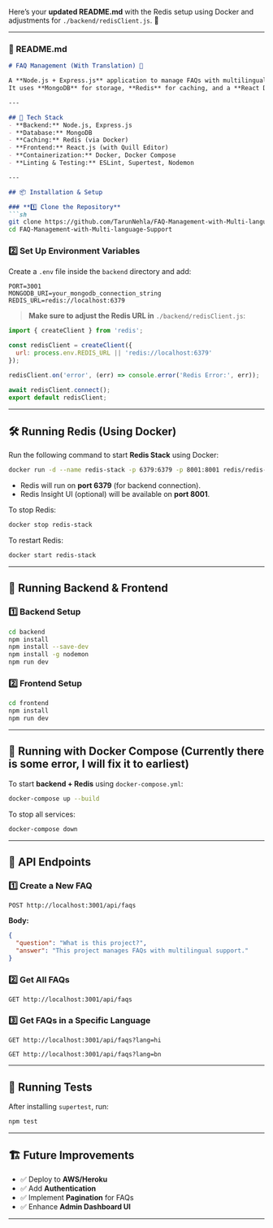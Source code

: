 Here’s your **updated README.md** with the Redis setup using Docker and adjustments for `./backend/redisClient.js`. 🚀  

---

### **📖 README.md**  
```markdown
# FAQ Management (With Translation) 📝

A **Node.js + Express.js** application to manage FAQs with multilingual support.  
It uses **MongoDB** for storage, **Redis** for caching, and a **React Dashboard** with **Quill Editor** for content management.

---

## 🚀 Tech Stack
- **Backend:** Node.js, Express.js
- **Database:** MongoDB
- **Caching:** Redis (via Docker)
- **Frontend:** React.js (with Quill Editor)
- **Containerization:** Docker, Docker Compose
- **Linting & Testing:** ESLint, Supertest, Nodemon

---

## 📦 Installation & Setup

### **1️⃣ Clone the Repository**
```sh
git clone https://github.com/TarunNehla/FAQ-Management-with-Multi-language-Support.git
cd FAQ-Management-with-Multi-language-Support
```

### **2️⃣ Set Up Environment Variables**
Create a `.env` file inside the `backend` directory and add:

```env
PORT=3001
MONGODB_URI=your_mongodb_connection_string
REDIS_URL=redis://localhost:6379
```

> **Make sure to adjust the Redis URL in** `./backend/redisClient.js`:
```javascript
import { createClient } from 'redis';

const redisClient = createClient({
  url: process.env.REDIS_URL || 'redis://localhost:6379'
});

redisClient.on('error', (err) => console.error('Redis Error:', err));

await redisClient.connect();
export default redisClient;
```

---

## 🛠 Running Redis (Using Docker)

Run the following command to start **Redis Stack** using Docker:

```sh
docker run -d --name redis-stack -p 6379:6379 -p 8001:8001 redis/redis-stack:latest
```

- Redis will run on **port 6379** (for backend connection).  
- Redis Insight UI (optional) will be available on **port 8001**.

To stop Redis:
```sh
docker stop redis-stack
```

To restart Redis:
```sh
docker start redis-stack
```

---

## 🎯 Running Backend & Frontend

### **1️⃣ Backend Setup**
```sh
cd backend
npm install
npm install --save-dev
npm install -g nodemon
npm run dev
```

### **2️⃣ Frontend Setup**
```sh
cd frontend
npm install
npm run dev
```

---

## 🐳 Running with Docker Compose (Currently there is some error, I will fix it to earliest)

To start **backend + Redis** using `docker-compose.yml`:
```sh
docker-compose up --build
```

To stop all services:
```sh
docker-compose down
```

---

## 📡 API Endpoints

### **1️⃣ Create a New FAQ**
```http
POST http://localhost:3001/api/faqs
```
**Body:**
```json
{
  "question": "What is this project?",
  "answer": "This project manages FAQs with multilingual support."
}
```

### **2️⃣ Get All FAQs**
```http
GET http://localhost:3001/api/faqs
```

### **3️⃣ Get FAQs in a Specific Language**
```http
GET http://localhost:3001/api/faqs?lang=hi
```
```http
GET http://localhost:3001/api/faqs?lang=bn
```

---

## 🧪 Running Tests
After installing `supertest`, run:
```sh
npm test
```

---

## 🏗 Future Improvements
- ✅ Deploy to **AWS/Heroku**
- ✅ Add **Authentication**
- ✅ Implement **Pagination** for FAQs
- ✅ Enhance **Admin Dashboard UI**

---

